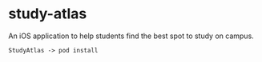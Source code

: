# study-atlas
An iOS application to help students find the best spot to study on campus.

`StudyAtlas -> pod install`

